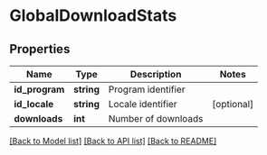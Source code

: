 # GlobalDownloadStats

## Properties
Name | Type | Description | Notes
------------ | ------------- | ------------- | -------------
**id_program** | **string** | Program identifier | 
**id_locale** | **string** | Locale identifier | [optional] 
**downloads** | **int** | Number of downloads | 

[[Back to Model list]](../README.md#documentation-for-models) [[Back to API list]](../README.md#documentation-for-api-endpoints) [[Back to README]](../README.md)


